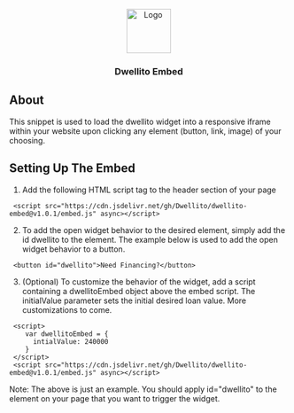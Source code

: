 <!-- Improved compatibility of back to top link: See: https://github.com/othneildrew/Best-README-Template/pull/73 -->

<a name="readme-top"></a>

<!-- PROJECT LOGO -->
<div align="center">
 <a href="https://dwellito.com">
    <img src="https://avatars.githubusercontent.com/u/83094440?s=200&v=4" alt="Logo" width="80" height="80">
  </a>
  <h3 align="center">Dwellito Embed</h3>
</div>
  
  <!-- ABOUT THE PROJECT -->

## About

This snippet is used to load the dwellito widget into a responsive iframe within your website upon clicking any element (button, link, image) of your choosing.

## Setting Up The Embed

1. Add the following HTML script tag to the header section of your page

```
 <script src="https://cdn.jsdelivr.net/gh/Dwellito/dwellito-embed@v1.0.1/embed.js" async></script>
```

2. To add the open widget behavior to the desired element, simply add the id dwellito to the element. The example below is used to add the open widget behavior to a button.

```
 <button id="dwellito">Need Financing?</button>
```

3. (Optional) To customize the behavior of the widget, add a script containing a dwellitoEmbed object above the embed script. The initialValue parameter sets the initial desired loan value. More customizations to come.

```
 <script>
    var dwellitoEmbed = {
      intialValue: 240000
    }
 </script>
 <script src="https://cdn.jsdelivr.net/gh/Dwellito/dwellito-embed@v1.0.1/embed.js" async></script>
```

Note: The above is just an example. You should apply id="dwellito" to the element on your page that you want to trigger the widget.
